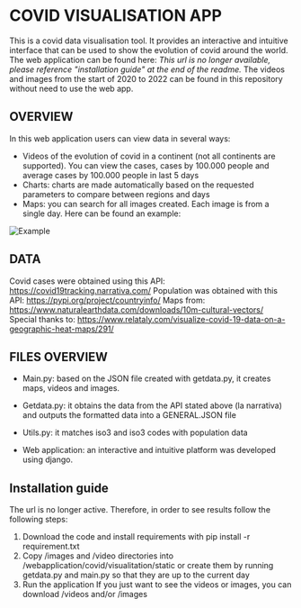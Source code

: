 # COVID VISUALISATION APP

This is a covid data visualisation tool. It provides an interactive and intuitive interface that can be used to show the evolution of covid around the world. 
The web application can be found here: *This url is no longer available, please reference "installation guide" at the end of the readme.* 
The videos and images from the start of 2020 to 2022 can be found in this repository without need to use the web app. 

## OVERVIEW
In this web application users can view data in several ways:
* Videos of the evolution of covid in a continent (not all continents are supported). You can view the cases, cases by 100.000 people and average cases by 100.000 people in last 5 days
* Charts: charts are made automatically based on the requested parameters to compare between regions and days
* Maps: you can search for all images created. Each image is from a single day. Here can be found an example:

![Example](/images/images/world/5days_relative_cases/2021-08-31.png)




## DATA
Covid cases were obtained using this API: https://covid19tracking.narrativa.com/
Population was obtained with this API: https://pypi.org/project/countryinfo/
Maps from: https://www.naturalearthdata.com/downloads/10m-cultural-vectors/
Special thanks to: https://www.relataly.com/visualize-covid-19-data-on-a-geographic-heat-maps/291/

## FILES OVERVIEW
* Main.py: based on the JSON file created with getdata.py, it creates maps, videos and images.      
* Getdata.py: it obtains the data from the API stated above (la narrativa) and outputs the formatted data into a GENERAL.JSON file
* Utils.py: it matches iso3 and iso3 codes with population data


* Web application: an interactive and intuitive platform was developed using django.

## Installation guide
The url is no longer active. Therefore, in order to see results follow the following steps:
1. Download the code and install requirements with pip install -r requirement.txt
2. Copy /images and /video directories into /webapplication/covid/visualitation/static or create them by running getdata.py and main.py so that they are up to the current day 
3. Run the application
If you just want to see the videos or images, you can download /videos and/or /images

